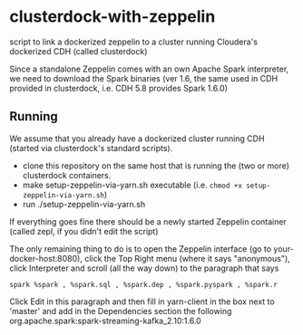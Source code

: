 # clusterdock-with-zeppelin

script to link a dockerized zeppelin to a cluster running Cloudera's dockerized CDH (called clusterdock)

Since a standalone Zeppelin comes with an own Apache Spark interpreter, we need to download the Spark binaries (ver 1.6, the same used in CDH provided in clusterdock, i.e. CDH 5.8 provides Spark 1.6.0)

## Running

We assume that you already have a dockerized cluster running CDH (started via clusterdock's standard scripts). 
* clone this repository on the same host that is running the (two or more) clusterdock containers.
* make setup-zeppelin-via-yarn.sh executable (i.e. ```chmod +x setup-zeppelin-via-yarn.sh```)
* run ./setup-zeppelin-via-yarn.sh

If everything goes fine there should be a newly started Zeppelin container (called zepl, if you didn't edit the script)

The only remaining thing to do is to open the Zeppelin interface (go to your-docker-host:8080), click the Top Right menu (where it says "anonymous"), click Interpreter and scroll (all the way down) to the paragraph that says

```spark %spark , %spark.sql , %spark.dep , %spark.pyspark , %spark.r  ```

Click Edit in this paragraph and then fill in yarn-client in the box next to 'master' and add in the Dependencies section the following org.apache.spark:spark-streaming-kafka_2.10:1.6.0
